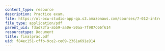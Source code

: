 ```yaml
---
content_type: resource
description: Practice exam.
file: https://ol-ocw-studio-app-qa.s3.amazonaws.com/courses/7-012-introduction-to-biology-fall-2004/f84ec151cffb9ce2ce092361a691e914_finalprac.pdf
file_type: application/pdf
parent_uid: fdad73fa-abb9-aa0e-50aa-7f987c66f614
resourcetype: Document
title: finalprac.pdf
uid: f84ec151-cffb-9ce2-ce09-2361a691e914
---
```


